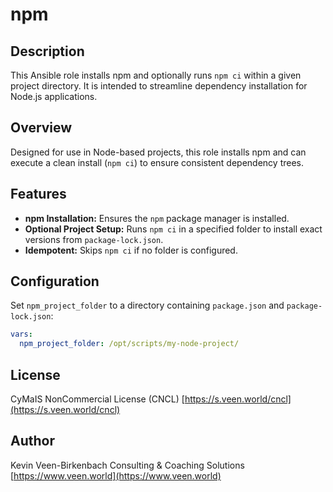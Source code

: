 # npm

## Description

This Ansible role installs npm and optionally runs `npm ci` within a given project directory. It is intended to streamline dependency installation for Node.js applications.

## Overview

Designed for use in Node-based projects, this role installs npm and can execute a clean install (`npm ci`) to ensure consistent dependency trees.

## Features

- **npm Installation:** Ensures the `npm` package manager is installed.
- **Optional Project Setup:** Runs `npm ci` in a specified folder to install exact versions from `package-lock.json`.
- **Idempotent:** Skips `npm ci` if no folder is configured.

## Configuration

Set `npm_project_folder` to a directory containing `package.json` and `package-lock.json`:

```yaml
vars:
  npm_project_folder: /opt/scripts/my-node-project/
```

## License

CyMaIS NonCommercial License (CNCL)
[https://s.veen.world/cncl](https://s.veen.world/cncl)

## Author

Kevin Veen-Birkenbach
Consulting & Coaching Solutions
[https://www.veen.world](https://www.veen.world)